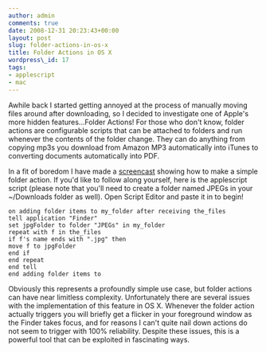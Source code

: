 ```yaml
---
author: admin
comments: true
date: 2008-12-31 20:23:43+00:00
layout: post
slug: folder-actions-in-os-x
title: Folder Actions in OS X
wordpress\_id: 17
tags:
- applescript
- mac
---
```


Awhile back I started getting annoyed at the process of manually moving files around after downloading, so I decided to investigate one of Apple's more hidden features...Folder Actions!  For those who don't know, folder actions are configurable scripts that can be attached to folders and run whenever the contents of the folder change. They can do anything from copying mp3s you download from Amazon MP3 automatically into iTunes to converting documents automatically into PDF.

In a fit of boredom I have made a [screencast](/assets/media/2008/12/folderactions.mov) showing how to make a simple folder action. If you'd like to follow along yourself, here is the applescript script (please note that you'll need to create a folder named JPEGs in your ~/Downloads folder as well).  Open Script Editor and paste it in to begin!


```applescript
on adding folder items to my_folder after receiving the_files
tell application "Finder"
set jpgFolder to folder "JPEGs" in my_folder
repeat with f in the_files
if f's name ends with ".jpg" then
move f to jpgFolder
end if
end repeat
end tell
end adding folder items to
```


Obviously this represents a profoundly simple use case, but folder actions can have near limitless complexity.  Unfortunately there are several issues with the implementation of this feature in OS X.  Whenever the folder action actually triggers you will briefly get a flicker in your foreground window as the Finder takes focus, and for reasons I can't quite nail down actions do not seem to trigger with 100% reliability.  Despite these issues, this is a powerful tool that can be exploited in fascinating ways.
